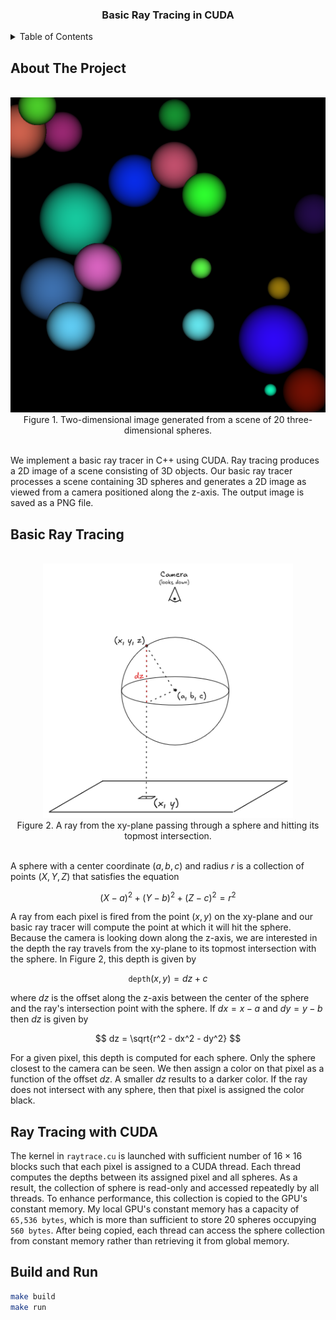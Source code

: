 <div align="center">
    <h3 align="center">Basic Ray Tracing in CUDA</h3>
</div>

<details>
  <summary>Table of Contents</summary>
  <ol>
    <li><a href="#about-the-project">About The Project</a></li>
    <li><a href="#basic-ray-tracing">Basic Ray Tracing</a></li>
    <li><a href="#build-and-run">Build and Run</a></li>
  </ol>
</details>

## About The Project

<br/>
<div align="center">
    <img src="output.png" width="512">
    <br/>
    <figcaption>Figure 1. Two-dimensional image generated from a scene of 20 three-dimensional spheres.</figcaption>
</div>
<br/>

We implement a basic ray tracer in C++ using CUDA. Ray tracing produces a 2D image of a scene consisting of 3D objects.
Our basic ray tracer processes a scene containing 3D spheres and generates a 2D image as viewed from a camera positioned
along the z-axis. The output image is saved as a PNG file.

## Basic Ray Tracing

<br/>
<div align="center">
    <img src="img/raytracing.png" width="400">
    <br/>
    <figcaption>Figure 2. A ray from the xy-plane passing through a sphere and hitting its topmost intersection.</figcaption>
</div>
<br/>

A sphere with a center coordinate $(a, b, c)$ and radius $r$ is a collection of points $(X,Y,Z)$ that satisfies the
equation

$$
(X-a)^2 + (Y-b)^2 + (Z-c)^2 = r^2
$$

A ray from each pixel is fired from the point $(x,y)$ on the xy-plane and our basic ray tracer will compute the point at
which it will hit the sphere. Because the camera is looking down along the z-axis, we are interested in the depth the
ray travels from the xy-plane to its topmost intersection with the sphere. In Figure 2, this depth is given by

$$
\texttt{depth}(x,y) = dz + c
$$

where $dz$ is the offset along the z-axis between the center of the sphere and the ray's intersection point with the
sphere. If $dx=x-a$ and $dy=y-b$ then $dz$ is given by

$$
dz = \sqrt{r^2 - dx^2 - dy^2}
$$

For a given pixel, this depth is computed for each sphere. Only the sphere closest to the camera can be seen. We then
assign a color on that pixel as a function of the offset $dz$. A smaller $dz$ results to a darker color. If the ray does
not intersect with any sphere, then that pixel is assigned the color black.

## Ray Tracing with CUDA

The kernel in `raytrace.cu` is launched with sufficient number of $16\times16$ blocks such that each pixel is assigned
to a CUDA thread. Each thread computes the depths between its assigned pixel and all spheres. As a result, the
collection of sphere is read-only and accessed repeatedly by all threads. To enhance performance, this collection is
copied to the GPU's constant memory. My local GPU's constant memory has a capacity of `65,536 bytes`, which is more than
sufficient to store 20 spheres occupying `560 bytes`. After being copied, each thread can access the sphere collection
from constant memory rather than retrieving it from global memory.

## Build and Run

```bash
make build
make run
```
